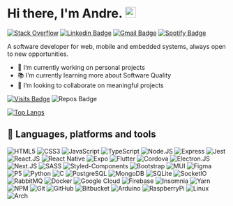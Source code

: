# Hi there, I'm Andre. <img src="https://media.giphy.com/media/hvRJCLFzcasrR4ia7z/giphy.gif" width="25px">

[![Stack Overflow](https://img.shields.io/badge/-StackOverflow-F58025?style=flat-square&logo=StackOverflow&logoColor=white)](https://stackoverflow.com/users/13696786/andre-sampaio?tab=profile)
[![Linkedin Badge](https://img.shields.io/badge/-LinkedIn-blue?style=flat-square&logo=Linkedin&logoColor=white&link=https://www.linkedin.com/in/andr%C3%A9-sampaio/)](https://www.linkedin.com/in/andr%C3%A9-sampaio/)
[![Gmail Badge](https://img.shields.io/badge/-Gmail-c14438?style=flat-square&logo=Gmail&logoColor=white&link=mailto:andre03.sampaio@gmail.com)](mailto:andre03.sampaio@gmail.com)
[![Spotify Badge](https://img.shields.io/badge/spotify-code--fi-fi?logo=spotify&style=flat-square&link=https://open.spotify.com/playlist/2o4LG56C9HYgKZM0eVrRxQ?si=qWZgLV4YSqWt0vq49OXC2g)](https://open.spotify.com/playlist/2o4LG56C9HYgKZM0eVrRxQ?si=GF4R6YlSRdaKth13BM70Rw)


A software developer for web, mobile and embedded systems, always open to new opportunities.

- 🚀 I’m currently working on personal projects
- 📚 I’m currently learning more about Software Quality
- 🤝 I’m looking to collaborate on meaningful projects

[![Visits Badge](https://badges.pufler.dev/visits/apsampaio/apsampaio?style=for-the-badge)](https://github.com/apsampaio/apsampaio)
![Repos Badge](https://badges.pufler.dev/repos/apsampaio?style=for-the-badge)

<!---![Github stats](https://github-readme-stats.vercel.app/api?username=apsampaio&show_icons=true&theme=react)-->
[![Top Langs](https://github-readme-stats.vercel.app/api/top-langs/?username=apsampaio&layout=compact&theme=react)](https://github.com/apsampaio/github-readme-stats)

## 🧰 Languages, platforms and tools 

<p>
<img alt="HTML5" src="https://img.shields.io/badge/-HTML5-E34F26?style=flat&logo=html5&color=222222" />
<img alt="CSS3" src="https://img.shields.io/badge/-CSS3-1572B6?style=flat&logo=css3&color=222222" />
<img alt="JavaScript" src="https://img.shields.io/badge/-JavaScript-F7DF1E?style=flat&logo=javascript&color=222222" />
<img alt="TypeScript" src="https://img.shields.io/badge/-TypeScript-3178C6?style=flat&logo=typescript&color=222222" />
<img alt="Node.JS" src="https://img.shields.io/badge/Node.JS-339933?style=flat&logo=nodedotjs&color=222222" />
<img alt="Express" src="https://img.shields.io/badge/Express-32264D?style=flat&logo=express&color=222222" />
<img alt="Jest" src="https://img.shields.io/badge/-Jest-C21325?style=flat&logo=jest&color=222222" />
<img alt="React.JS" src="https://img.shields.io/badge/-React-61DAFB?style=flat&logo=react&color=222222" />
<img alt="React Native" src="https://img.shields.io/badge/React-Native-61DAFB?style=flat&logo=react&color=222222" />
<img alt="Expo" src="https://img.shields.io/badge/-Expo-000020?style=flat&logo=expo&color=222222" />
<img alt="Flutter" src="https://img.shields.io/badge/-Flutter-02569B?style=flat&logo=flutter&color=222222" />
<img alt="Cordova" src="https://img.shields.io/badge/-Cordova-E8E8E8?style=flat&logo=apache-cordova&color=222222" />
<img alt="Electron.JS" src="https://img.shields.io/badge/-Electron.JS-47848F?style=flat&logo=electron&color=222222" />
<img alt="Next.JS" src="https://img.shields.io/badge/-Next.JS-282a36?style=flat&logo=Nextdotjs&color=222222" />
<img alt="SASS" src="https://img.shields.io/badge/-Sass-CC6699?style=flat&logo=sass&color=222222" />
<img alt="Styled-Components" src="https://img.shields.io/badge/-Styled--Components-DB7093?style=flat&logo=styled-components&color=222222" />
<img alt="Bootstrap" src="https://img.shields.io/badge/-Bootstrap-7952B3?style=flat&logo=bootstrap&color=222222" />
<img alt="MUI" src="https://img.shields.io/badge/-Material--UI-0081CB?style=flat&logo=material-ui&color=222222" />
<img alt="Figma" src="https://img.shields.io/badge/-Figma-F24E1E?style=flat&logo=figma&color=222222" />
<img alt="P5" src="https://img.shields.io/badge/-P5-ED225D?style=flat&logo=p5dotjs&color=222222" />
<img alt="Python" src="https://img.shields.io/badge/-Python-3776AB?style=flat&logo=python&color=222222" />
<img alt="C" src="https://img.shields.io/badge/--A8B9CC?style=flat&logo=c&color=222222" />
<img alt="PostgreSQL" src="https://img.shields.io/badge/-PostgreSQL-336791?style=flat&logo=postgresql&color=222222" />
<img alt="MongoDB" src="https://img.shields.io/badge/MongoDB-47A248?style=flat&logo=mongodb&color=222222" />
<img alt="SQLite" src="https://img.shields.io/badge/-SQLite-044a64?style=flat&logo=sqlite&color=222222" />
<img alt="SocketIO" src="https://img.shields.io/badge/-Socket.io-32264D?style=flat&logo=socketdotio&color=222222" />
<img alt="RabbitMQ" src="https://img.shields.io/badge/-RabbitMQ-FF6600?style=flat&logo=rabbitmq&color=222222" />
<img alt="Docker" src="https://img.shields.io/badge/-Docker-2496ED?style=flat&logo=docker&color=222222" />
<img alt="Google Cloud" src="https://img.shields.io/badge/-Google--Cloud-4285F4?style=flat&logo=google-cloud&color=222222" />
<img alt="Firebase" src="https://img.shields.io/badge/-Firebase-FFCA28?style=flat&logo=firebase&color=222222" />
<img alt="Insomnia" src="https://img.shields.io/badge/-Insomnia-5849BE?style=flat&logo=insomnia&color=222222" />
<img alt="Yarn" src="https://img.shields.io/badge/-yarn-2C8EBB?style=flat&logo=yarn&color=222222" />
<img alt="NPM" src="https://img.shields.io/badge/-npm-CB3837?style=flat&logo=npm" />
<img alt="Git" src="https://img.shields.io/badge/-git-F05032?style=flat&logo=git&color=222222" />
<img alt="GitHub" src="https://img.shields.io/badge/-GitHub-181717?style=flat&logo=github&color=222222" />
<img alt="Bitbucket" src="https://img.shields.io/badge/-Bitbucket-0047B3?style=flat&logo=bitbucket&color=222222" />
<img alt="Arduino" src="https://img.shields.io/badge/Arduino-00979D?style=flat&logo=arduino&color=222222" />
<img alt="RaspberryPi" src="https://img.shields.io/badge/Raspberry--Pi-A22846?style=flat&logo=raspberry-pi&color=222222" />
<img alt="Linux" src="https://img.shields.io/badge/Linux-FCC624?style=flat&logo=linux&color=222222" />
<img alt="Arch" src="https://img.shields.io/badge/%20-Arch-1793D1?style=flat&logo=arch-linux&color=222222" />
</p>
